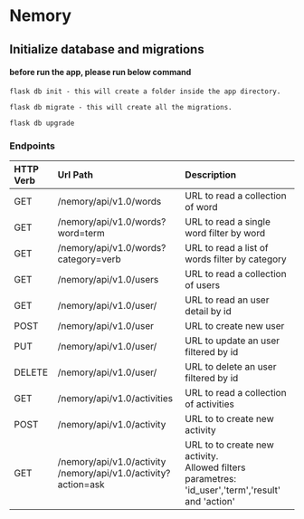 # Nemory

## Initialize database and migrations
#### before run the app, please run below command

    flask db init - this will create a folder inside the app directory.
    
    flask db migrate - this will create all the migrations.
    
    flask db upgrade
    

### Endpoints

|HTTP Verb|  Url Path                                 | Description                     |
|:------- |:------------------------------------------|:------------------------------- |
|  GET    | /nemory/api/v1.0/words                    |URL to read a collection of word |
|  GET    | /nemory/api/v1.0/words?word=term          |URL to read a single word filter by word|
|  GET    | /nemory/api/v1.0/words?category=verb      |URL to read a list of words filter by category |
|  GET    | /nemory/api/v1.0/users                    |URL to read a collection of users |
|  GET    | /nemory/api/v1.0/user/<id>                |URL to read an user detail by id |
|  POST   | /nemory/api/v1.0/user                     |URL to create new user|
|  PUT    | /nemory/api/v1.0/user/<id>                |URL to update an user filtered by id|
|  DELETE    | /nemory/api/v1.0/user/<id>             |URL to delete an user filtered by id|
|  GET    | /nemory/api/v1.0/activities               |URL to read a collection of activities|
|  POST   | /nemory/api/v1.0/activity                 |URL to to create new activity|
|  GET   | /nemory/api/v1.0/activity <br>  /nemory/api/v1.0/activity?action=ask               |URL to to create new activity. <br>  Allowed filters parametres: 'id_user','term','result' and 'action'|